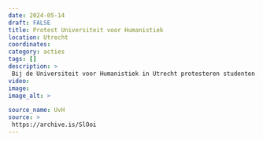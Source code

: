 ```yaml
---
date: 2024-05-14
draft: FALSE
title: Protest Universiteit voor Humanistiek
location: Utrecht
coordinates: 
category: acties
tags: []
description: > 
 Bij de Universiteit voor Humanistiek in Utrecht protesteren studenten en docenten voor Gaza. Zij roepen hun universiteit op om zich uit te spreken tegen de genocide.
video: 
image: 
image_alt: > 
 
source_name: UvH
source: > 
 https://archive.is/SlOoi
---
```

